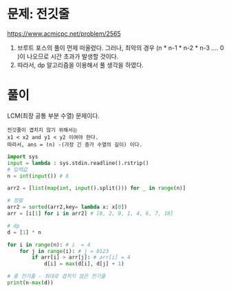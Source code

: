 # 문제: 전깃줄

https://www.acmicpc.net/problem/2565

1. 브루트 포스의 풀이 먼제 떠올렸다. 그러나, 최악의 경우 (n * n-1 * n-2 * n-3 *....* 0 )이 나오므로 시간 초과가 발생할 것이다.
2. 따라서, dp 알고리즘을 이용해서 풀 생각을 하였다.
# 풀이

LCM(최장 공통 부분 수열) 문제이다.  
```
전깃줄이 겹치지 않기 위해서는 
x1 < x2 and y1 < y2 이여야 한다.
따라서, ans = (n) -(가장 긴 증가 수열의 길이) 이다. 
```
``` python
import sys
input = lambda : sys.stdin.readline().rstrip()
# 입력값
n = int(input()) # 8

arr2 = [list(map(int, input().split())) for _ in range(n)]

# 정렬
arr2 = sorted(arr2,key= lambda x: x[0])
arr = [i[1] for i in arr2] # [8, 2, 9, 1, 4, 6, 7, 10]

# dp
d = [1] * n

for i in range(n): # i  = 4
    for j in range(i): # j = 0123
        if arr[i] > arr[j]: # arr[i] = 4
            d[i] = max(d[i], d[j] + 1)

# 총 전기줄 - 최대로 겹치지 않은 전기줄 
print(n-max(d))

```

